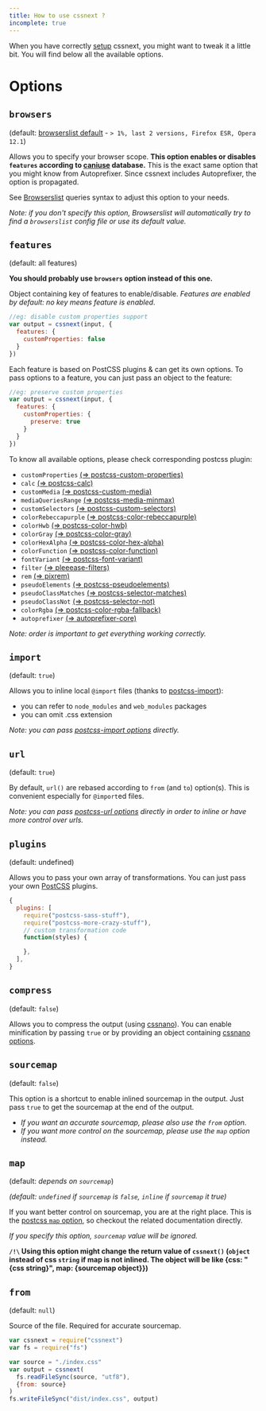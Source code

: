 ```yaml
---
title: How to use cssnext ?
incomplete: true
---
```


When you have correctly [setup](/setup/) cssnext, you might want to tweak it a
little bit. You will find below all the available options.

# Options

## `browsers`

(default: [browserslist default](https://github.com/ai/browserslist#readme) - `> 1%, last 2 versions, Firefox ESR, Opera 12.1`)

Allows you to specify your browser scope.
**This option enables or disables `features` according to [caniuse](http://caniuse.com/) database.**
This is the exact same option that you might know from Autoprefixer.
Since cssnext includes Autoprefixer, the option is propagated.

See [Browserslist](https://github.com/ai/browserslist#queries) queries syntax to adjust this option to your needs.

_Note: if you don't specify this option, Browserslist will automatically try to find a `browserslist`
config file or use its default value._

## `features`

(default: all features)

**You should probably use `browsers` option instead of this one.**

Object containing key of features to enable/disable.
_Features are enabled by default: no key means feature is enabled_.

```js
//eg: disable custom properties support
var output = cssnext(input, {
  features: {
    customProperties: false
  }
})
```

Each feature is based on PostCSS plugins & can get its own options.
To pass options to a feature, you can just pass an object to the feature:

```js
//eg: preserve custom properties
var output = cssnext(input, {
  features: {
    customProperties: {
      preserve: true
    }
  }
})
```

To know all available options, please check corresponding postcss plugin:

- `customProperties` [(=> postcss-custom-properties)](https://www.npmjs.com/package/postcss-custom-properties)
- `calc` [(=> postcss-calc)](https://www.npmjs.com/package/postcss-calc)
- `customMedia` [(=> postcss-custom-media)](https://www.npmjs.com/package/postcss-custom-media)
- `mediaQueriesRange` [(=> postcss-media-minmax)](https://www.npmjs.com/package/postcss-media-minmax)
- `customSelectors` [(=> postcss-custom-selectors)](https://www.npmjs.com/package/postcss-custom-selectors)
- `colorRebeccapurple` [(=> postcss-color-rebeccapurple)](https://www.npmjs.com/package/postcss-color-rebeccapurple)
- `colorHwb` [(=> postcss-color-hwb)](https://www.npmjs.com/package/postcss-color-hwb)
- `colorGray` [(=> postcss-color-gray)](https://www.npmjs.com/package/postcss-color-gray)
- `colorHexAlpha` [(=> postcss-color-hex-alpha)](https://www.npmjs.com/package/postcss-color-hex-alpha)
- `colorFunction` [(=> postcss-color-function)](https://www.npmjs.com/package/postcss-color-function)
- `fontVariant` [(=> postcss-font-variant)](https://www.npmjs.com/package/postcss-font-variant)
- `filter` [(=> pleeease-filters)](https://www.npmjs.com/package/pleeease-filters)
- `rem` [(=> pixrem)](https://www.npmjs.com/package/pixrem)
- `pseudoElements` [(=> postcss-pseudoelements)](https://www.npmjs.com/package/postcss-pseudoelements)
- `pseudoClassMatches` [(=> postcss-selector-matches)](https://www.npmjs.com/package/postcss-selector-matches)
- `pseudoClassNot` [(=> postcss-selector-not)](https://www.npmjs.com/package/postcss-selector-not)
- `colorRgba` [(=> postcss-color-rgba-fallback)](https://www.npmjs.com/package/postcss-color-rgba-fallback)
- `autoprefixer` [(=> autoprefixer-core)](https://www.npmjs.com/package/autoprefixer-core)

_Note: order is important to get everything working correctly._

## `import`

(default: `true`)

Allows you to inline local `@import` files (thanks to [postcss-import](https://github.com/postcss/postcss-import#readme)):

* you can refer to `node_modules` and `web_modules` packages
* you can omit .css extension

_Note: you can pass [postcss-import options](https://github.com/postcss/postcss-import#readme) directly._

## `url`

(default: `true`)

By default, `url()` are rebased according to `from` (and `to`) option(s). This is convenient especially for `@import`ed files.

_Note: you can pass [postcss-url options](https://github.com/postcss/postcss-url#options) directly in order to inline or have more control over urls._

## `plugins`

(default: undefined)

Allows you to pass your own array of transformations. You can just pass your own
[PostCSS](https://github.com/postcss/postcss) plugins.

```js
{
  plugins: [
    require("postcss-sass-stuff"),
    require("postcss-more-crazy-stuff"),
    // custom transformation code
    function(styles) {

    },
  ],
}
```

## `compress`

(default: `false`)

Allows you to compress the output (using [cssnano](https://github.com/ben-eb/cssnano)).
You can enable minification by passing `true` or by providing an object containing [cssnano options](https://github.com/ben-eb/cssnano#options).

## `sourcemap`

(default: `false`)

This option is a shortcut to enable inlined sourcemap in the output.
Just pass `true` to get the sourcemap at the end of the output.

- _If you want an accurate sourcemap, please also use the `from` option._
- _If you want more control on the sourcemap, please use the `map` option instead._

## `map`

(default: _depends on `sourcemap`_)

_(default: `undefined` if `sourcemap` is `false`, `inline` if `sourcemap` it true)_

If you want better control on sourcemap, you are at the right place.
This is the [postcss `map` option](https://github.com/postcss/postcss#source-map-1), so checkout the related documentation directly.

_If you specify this option, `sourcemap` value will be ignored._

**`/!\` Using this option might change the return value of `cssnext()` (`object` instead of css `string` if map is not inlined. The object will be like {css: "{css string}", map: {sourcemap object}})**

## `from`

(default: `null`)

Source of the file. Required for accurate sourcemap.

```js
var cssnext = require("cssnext")
var fs = require("fs")

var source = "./index.css"
var output = cssnext(
  fs.readFileSync(source, "utf8"),
  {from: source}
)
fs.writeFileSync("dist/index.css", output)
```
